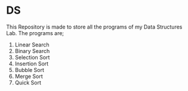 # DS
This Repository is made to store all the programs of my Data Structures Lab.
The programs are;
1. Linear Search
2. Binary Search
3. Selection Sort
4. Insertion Sort
5. Bubble Sort
6. Merge Sort
7. Quick Sort
